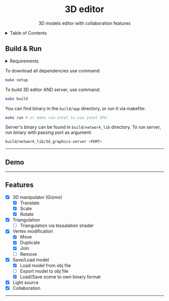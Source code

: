 <p align="center">
  <h1 align="center">3D editor</h1>
</p>
<p align="center">
	3D models editor with collaboration features
</p>
<details>
<summary>Table of Contents</summary>
	<li><a href="#build-&-run">Build & run</a></li>
  	<li><a href="#demo">Components</a></li>
	<li><a href="#features">Features</a></li>
</details>

## Build & Run
<details>
  <summary>Requirements</summary>
    <li><a>OS Linux</a></li>
    <li><a>C++17 compiler</a></li>
    <li><a>Make</a></li>
    <li><a href="https://docs.conan.io/2/">Conan 2.0</a></li>
</details>

To download all dependencies use command:

```bash
make setup
```

To build 3D editor AND server, use command:

```bash
make build
```

You can find binary in the `build/app` directory, or run it via makefile:

```bash
make run # or make run-intel to use intel GPU
```

Server's binary can be found in `build/network_lib` directory. To run server, run binary with passing port as argument:

```bash
build/network_lib/3d_graphics-server <PORT>
```

---
## Demo



---
## Features

- [x] 3D manipulator (Gizmo)
  - [x] Translate
  - [x] Scale
  - [x] Rotate
- [x] Triangulation
  - [ ] Triangulation via tessalation shader
- [x] Vertex modification
  - [x] Move
  - [x] Duplicate
  - [x] Join
  - [ ] Remove
- [x] Save/Load model
  - [x] Load model from obj file
  - [ ] Export model to obj file
  - [x] Load/Save scene to own binary format
- [x] Light source
- [x] Collaboration

---
